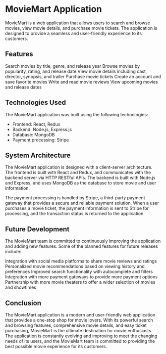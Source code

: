 # MovieMart Application

MovieMart is a web application that allows users to search and browse movies, view movie details, and purchase movie tickets. The application is designed to provide a seamless and user-friendly experience to its customers.

## Features

Search movies by title, genre, and release year
Browse movies by popularity, rating, and release date
View movie details including cast, director, synopsis, and trailer
Purchase movie tickets
Create an account and save favorite movies
Write and read movie reviews
View upcoming movies and release dates

## Technologies Used

The MovieMart application was built using the following technologies:

*   Frontend: React, Redux
*   Backend: Node.js, Express.js
*   Database: MongoDB
*   Payment processing: Stripe

## System Architecture

The MovieMart application is designed with a client-server architecture. The frontend is built with React and Redux, and communicates with the backend server via HTTP RESTful APIs. The backend is built with Node.js and Express, and uses MongoDB as the database to store movie and user information.

The payment processing is handled by Stripe, a third-party payment gateway that provides a secure and reliable payment solution. When a user purchases a movie ticket, the payment information is sent to Stripe for processing, and the transaction status is returned to the application.

## Future Development
The MovieMart team is committed to continuously improving the application and adding new features. Some of the planned features for future releases include:

Integration with social media platforms to share movie reviews and ratings
Personalized movie recommendations based on viewing history and preferences
Improved search functionality with autocomplete and filters
Integration with more payment gateways to provide more payment options
Partnership with more movie theaters to offer a wider selection of movies and showtimes

## Conclusion
The MovieMart application is a modern and user-friendly web application that provides a one-stop shop for movie lovers. With its powerful search and browsing features, comprehensive movie details, and easy ticket purchasing, MovieMart is the ultimate destination for movie enthusiasts. The application is constantly evolving and improving to meet the changing needs of its users, and the MovieMart team is committed to providing the best possible movie experience for its customers.





